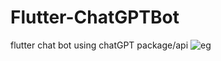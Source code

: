 # Flutter-ChatGPTBot
flutter chat bot using chatGPT package/api
![eg](https://user-images.githubusercontent.com/52168181/219851755-87aee00c-8c2a-43eb-8ad3-3b0ccf8ecdec.gif)
